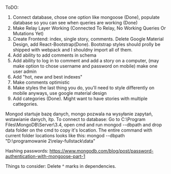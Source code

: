 ToDO:

1. Connect database, chose one option like mongoose (Done), populate database so you can see when queries are working (Done)
2. Make Relay Layer Working (Connected To Relay, No Working Queries Or Mutations Yet)
3. Create Frontend: index, single story, comments. Delete Google Material Design, add React-Bootstrap(Done). Bootstrap styles should prolly be shipped with webpack and I shouldny import all of them.
4. Add ability to add comments in schema
5. Add ability to log in to comment and add a story on a computer, (may make option to chose username and password on mobile) make one user admin
6. Add "hot, new and best indexes"
7. Make comments optimistic
8. Make styles the last thing you do, you'll need to style differently on mobile anyways, use google material design
9. Add categories (Done). Might want to have stories with multiple cattegories.


Mongod startuje bazę danych, mongo pozwala na wysyłanie zapytań, wstawianie danych, itp.
To connect to database:
Go to C:\Program Files\MongoDB\Server\3.4, open cmd and run mongod --dbpath and drop data folder on the cmd to copy it's location.
The entire command with current folder locations looks like this:
mongod --dbpath "D:\programowanie 2\relay-fullstack\data"

Hashing passwords:
https://www.mongodb.com/blog/post/password-authentication-with-mongoose-part-1

Things to consider: Delete ^ marks in dependencies.
